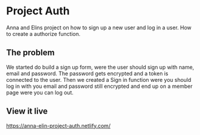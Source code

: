 # Project Auth

Anna and Elins project on how to sign up a new user and log in a user. How to create a authorize function.

## The problem

We started do build a sign up form, were the user should sign up with name, email and password. The password gets encrypted and a token is connected to the user.
Then we created a Sign in function were you should log in with you email and password still encrypted and end up on a member page were you can log out.

## View it live

https://anna-elin-project-auth.netlify.com/
